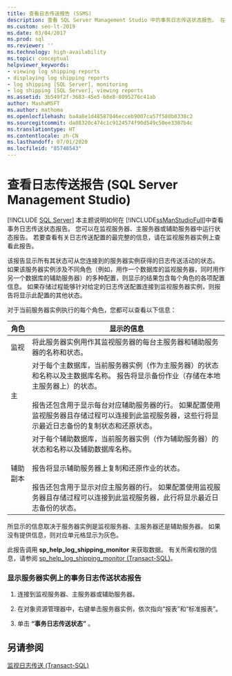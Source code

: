 ```yaml
---
title: 查看日志传送报告 (SSMS)
description: 查看 SQL Server Management Studio 中的事务日志传送状态报告。 在监视服务器、主服务器或辅助服务器中运行状态报告。
ms.custom: seo-lt-2019
ms.date: 03/04/2017
ms.prod: sql
ms.reviewer: ''
ms.technology: high-availability
ms.topic: conceptual
helpviewer_keywords:
- viewing log shipping reports
- displaying log shipping reports
- log shipping [SQL Server], monitoring
- log shipping [SQL Server], viewing reports
ms.assetid: 3b549f2f-3683-45e5-b8e8-8095276c41ab
author: MashaMSFT
ms.author: mathoma
ms.openlocfilehash: ba4a8e1d48587046ecceb9007ca57f580b0338c2
ms.sourcegitcommit: da88320c474c1c9124574f90d549c50ee3387b4c
ms.translationtype: HT
ms.contentlocale: zh-CN
ms.lasthandoff: 07/01/2020
ms.locfileid: "85748543"
---
```

# <a name="view-the-log-shipping-report-sql-server-management-studio"></a>查看日志传送报告 (SQL Server Management Studio)
 [!INCLUDE [SQL Server](../../includes/applies-to-version/sqlserver.md)]
  本主题说明如何在 [!INCLUDE[ssManStudioFull](../../includes/ssmanstudiofull-md.md)]中查看事务日志传送状态报告。 您可以在监视服务器、主服务器或辅助服务器中运行状态报告。 若要查看有关日志传送配置的最完整的信息，请在监视服务器实例上查看此报告。  
  
 该报告显示所有其状态可从您连接到的服务器实例获得的日志传送活动的状态。 如果该服务器实例涉及不同角色（例如，用作一个数据库的监视服务器，同时用作另一个数据库的辅助服务器）的多种配置，则显示的结果包含每个角色的各项配置信息。 如果存储过程能够针对给定的日志传送配置连接到监视服务器实例，则报告将显示此配置的其他状态。  
  
 对于当前服务器实例执行的每个角色，您都可以查看以下信息：  
  
|角色|显示的信息|  
|----------|---------------------------|  
|监视|将此服务器实例用作其监视服务器的每台主服务器和辅助服务器的名称和状态。|  
|主|对于每个主数据库，当前服务器实例（作为主服务器）的状态和名称以及主数据库名称。 报告将显示备份作业（存储在本地主服务器上）的状态。<br /><br /> 报告还包含用于显示每台对应辅助服务器的行。 如果配置使用监视服务器且存储过程可以连接到此监视服务器，这些行将显示最近日志备份的复制状态和还原状态。|  
|辅助副本|对于每个辅助数据库，当前服务器实例（作为辅助服务器）的状态和名称以及辅助数据库名称。<br /><br /> 报告将显示辅助服务器上复制和还原作业的状态。<br /><br /> 报告还包含用于显示对应主服务器的行。 如果配置使用监视服务器且存储过程可以连接到此监视服务器，此行将显示最近日志备份的状态。|  
  
 所显示的信息取决于服务器实例是监视服务器、主服务器还是辅助服务器。 如果没有提供信息，则对应单元格显示为灰色。  
  
 此报告调用 **sp_help_log_shipping_monitor** 来获取数据。 有关所需权限的信息，请参阅 [sp_help_log_shipping_monitor (Transact-SQL)](../../relational-databases/system-stored-procedures/sp-help-log-shipping-monitor-transact-sql.md)。  
  
### <a name="to-display-the-transaction-log-shipping-status-report-on-a-server-instance"></a>显示服务器实例上的事务日志传送状态报告  
  
1.  连接到监视服务器、主服务器或辅助服务器。  
  
2.  在对象资源管理器中，右键单击服务器实例，依次指向“报表”和“标准报表”。  
  
3.  单击 **“事务日志传送状态”** 。  
  
## <a name="see-also"></a>另请参阅  
 [监视日志传送 (Transact-SQL)](../../database-engine/log-shipping/monitor-log-shipping-transact-sql.md)  
  
  
